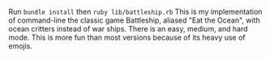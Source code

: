 Run `bundle install` then `ruby lib/battleship.rb`
This is my implementation of command-line the classic game Battleship, aliased "Eat the Ocean", with ocean critters instead of war ships. There is an easy, medium, and hard mode. This is more fun than most versions because of its heavy use of emojis.
